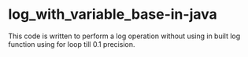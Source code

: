 # log_with_variable_base-in-java
This code is written to perform a log operation without using in built log function using for loop till 0.1 precision.
